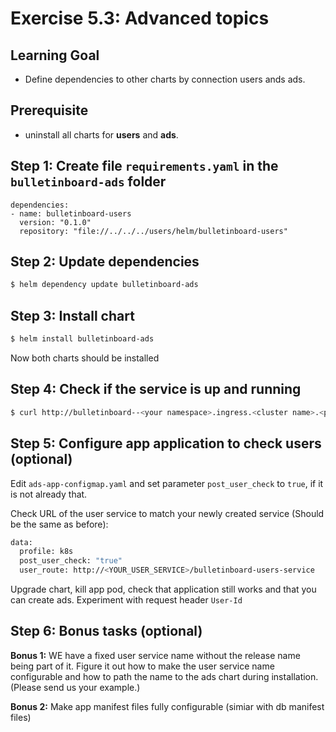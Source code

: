 Exercise 5.3: Advanced topics
====================================================

## Learning Goal
- Define dependencies to other charts by connection users ands ads.

## Prerequisite

- uninstall all charts for **users** and **ads**.

## Step 1: Create file `requirements.yaml` in the `bulletinboard-ads` folder

```
dependencies:
- name: bulletinboard-users
  version: "0.1.0"
  repository: "file://../../../users/helm/bulletinboard-users"

``` 

## Step 2: Update dependencies

```bash
$ helm dependency update bulletinboard-ads
```

## Step 3: Install chart

```bash
$ helm install bulletinboard-ads
```

Now both charts should be installed


## Step 4: Check if the service is up and running

```bash
$ curl http://bulletinboard--<your namespace>.ingress.<cluster name>.<project name>.shoot.canary.k8s-hana.ondemand.com/ads/api/v1/ads
```

## Step 5: Configure app application to check users (optional)

Edit `ads-app-configmap.yaml` and set parameter `post_user_check` to `true`, if it is not already that.

Check URL of the user service to match your newly created service (Should be the same as before):


```bash
data:
  profile: k8s
  post_user_check: "true"
  user_route: http://<YOUR_USER_SERVICE>/bulletinboard-users-service
```

Upgrade chart, kill app pod, check that application still works and that you can create ads. Experiment with request header `User-Id`

## Step 6: Bonus tasks (optional)

**Bonus 1:** WE have a fixed user service name without the release name being part of it. Figure it out how to make the user service name configurable and how to path the name to the ads chart during installation. (Please send us your example.)

**Bonus 2:** Make app manifest files fully configurable (simiar with db manifest files)

 
